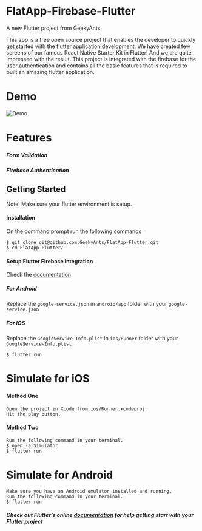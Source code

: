 # FlatApp-Firebase-Flutter

A new Flutter project from GeekyAnts.

This app is a free open source project that enables the developer to quickly get started with the flutter application development. We have created few screens of our famous React Native Starter Kit in Flutter! And we are quite impressed with the result. This project is integrated with the firebase for the user authentication and contains all the basic features that is required to built an amazing flutter application. 

# Demo
![Demo](https://github.com/GeekyAnts/FlatApp-Firebase-Flutter/raw/master/screenshots/FlatApp-TwoScreens.gif)

# Features
##### Form Validation
##### Firebase Authentication
    
## Getting Started
Note: Make sure your flutter environment is setup.

#### Installation

On the command prompt run the following commands

    $ git clone git@github.com:GeekyAnts/FlatApp-Flutter.git
    $ cd FlatApp-Flutter/
    
#### Setup Flutter Firebase integration
Check the [documentation](https://codelabs.developers.google.com/codelabs/flutter-firebase/#4)

##### For Android
Replace the `google-service.json` in `android/app` folder with your `google-service.json`
##### For IOS
Replace the `GoogleService-Info.plist` in `ios/Runner` folder with your `GoogleService-Info.plist`

    $ flutter run

# Simulate for iOS
#### Method One
    
    Open the project in Xcode from ios/Runner.xcodeproj.
    Hit the play button.

#### Method Two

    Run the following command in your terminal.
    $ open -a Simulator
    $ flutter run

# Simulate for Android

    Make sure you have an Android emulator installed and running.
    Run the following command in your terminal.
    $ flutter run
    
##### Check out Flutter’s online [documentation](http://flutter.io/) for help getting start with your Flutter project 



